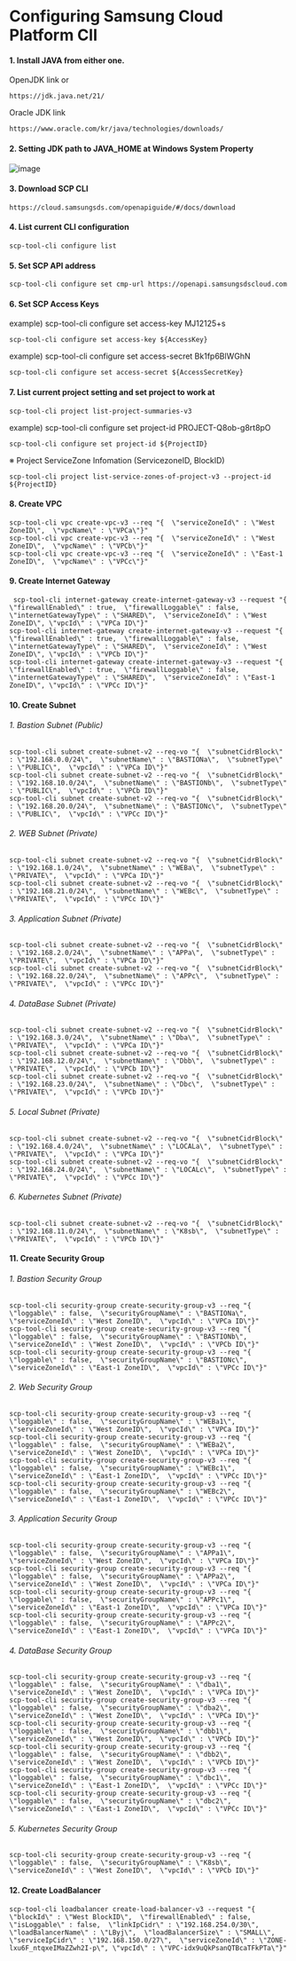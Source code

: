 # Configuring Samsung Cloud Platform ClI 

#### 1. Install JAVA from either one.
OpenJDK link or

    https://jdk.java.net/21/
    
Oracle JDK link

    https://www.oracle.com/kr/java/technologies/downloads/

#### 2. Setting JDK path to JAVA_HOME at Windows System Property

![image](https://github.com/scp-cloudacademy/ce-advanced/assets/147478897/cf4bba6d-cbf7-4b9d-9ff1-0c55967025d8)


#### 3. Download SCP CLI

    https://cloud.samsungsds.com/openapiguide/#/docs/download

#### 4. List current CLI configuration

    scp-tool-cli configure list

#### 5. Set SCP API address

    scp-tool-cli configure set cmp-url https://openapi.samsungsdscloud.com

#### 6. Set SCP Access Keys 
example) scp-tool-cli configure set access-key MJ12125+s

    scp-tool-cli configure set access-key ${AccessKey} 

example) scp-tool-cli configure set access-secret Bk1fp6BlWGhN

    scp-tool-cli configure set access-secret ${AccessSecretKey} 

#### 7. List current project setting and set project to work at

    scp-tool-cli project list-project-summaries-v3

example) scp-tool-cli configure set project-id PROJECT-Q8ob-g8rt8pO

    scp-tool-cli configure set project-id ${ProjectID} 

※ Project ServiceZone Infomation (ServicezoneID, BlockID)

    scp-tool-cli project list-service-zones-of-project-v3 --project-id ${ProjectID}  

#### 8. Create VPC

    scp-tool-cli vpc create-vpc-v3 --req "{  \"serviceZoneId\" : \"West ZoneID\",  \"vpcName\" : \"VPCa\"}" 
    scp-tool-cli vpc create-vpc-v3 --req "{  \"serviceZoneId\" : \"West ZoneID\",  \"vpcName\" : \"VPCb\"}"
    scp-tool-cli vpc create-vpc-v3 --req "{  \"serviceZoneId\" : \"East-1 ZoneID\",  \"vpcName\" : \"VPCc\"}"

#### 9. Create Internet Gateway

     scp-tool-cli internet-gateway create-internet-gateway-v3 --request "{  \"firewallEnabled\" : true,  \"firewallLoggable\" : false,  \"internetGatewayType\" : \"SHARED\",  \"serviceZoneId\" : \"West ZoneID\", \"vpcId\" : \"VPCa ID\"}"
    scp-tool-cli internet-gateway create-internet-gateway-v3 --request "{  \"firewallEnabled\" : true,  \"firewallLoggable\" : false,  \"internetGatewayType\" : \"SHARED\",  \"serviceZoneId\" : \"West ZoneID\", \"vpcId\" : \"VPCb ID\"}"
    scp-tool-cli internet-gateway create-internet-gateway-v3 --request "{  \"firewallEnabled\" : true,  \"firewallLoggable\" : false,  \"internetGatewayType\" : \"SHARED\",  \"serviceZoneId\" : \"East-1 ZoneID\", \"vpcId\" : \"VPCc ID\"}"

#### 10. Create Subnet

###### 1. Bastion Subnet (Public)

    scp-tool-cli subnet create-subnet-v2 --req-vo "{  \"subnetCidrBlock\" : \"192.168.0.0/24\",  \"subnetName\" : \"BASTIONa\",  \"subnetType\" : \"PUBLIC\",  \"vpcId\" : \"VPCa ID\"}"
    scp-tool-cli subnet create-subnet-v2 --req-vo "{  \"subnetCidrBlock\" : \"192.168.10.0/24\",  \"subnetName\" : \"BASTIONb\",  \"subnetType\" : \"PUBLIC\",  \"vpcId\" : \"VPCb ID\"}"
    scp-tool-cli subnet create-subnet-v2 --req-vo "{  \"subnetCidrBlock\" : \"192.168.20.0/24\",  \"subnetName\" : \"BASTIONc\",  \"subnetType\" : \"PUBLIC\",  \"vpcId\" : \"VPCc ID\"}"

###### 2. WEB Subnet (Private)

    scp-tool-cli subnet create-subnet-v2 --req-vo "{  \"subnetCidrBlock\" : \"192.168.1.0/24\",  \"subnetName\" : \"WEBa\",  \"subnetType\" : \"PRIVATE\",  \"vpcId\" : \"VPCa ID\"}"
    scp-tool-cli subnet create-subnet-v2 --req-vo "{  \"subnetCidrBlock\" : \"192.168.21.0/24\",  \"subnetName\" : \"WEBc\",  \"subnetType\" : \"PRIVATE\",  \"vpcId\" : \"VPCc ID\"}"

###### 3. Application Subnet (Private)

    scp-tool-cli subnet create-subnet-v2 --req-vo "{  \"subnetCidrBlock\" : \"192.168.2.0/24\",  \"subnetName\" : \"APPa\",  \"subnetType\" : \"PRIVATE\",  \"vpcId\" : \"VPCa ID\"}"
    scp-tool-cli subnet create-subnet-v2 --req-vo "{  \"subnetCidrBlock\" : \"192.168.22.0/24\",  \"subnetName\" : \"APPc\",  \"subnetType\" : \"PRIVATE\",  \"vpcId\" : \"VPCc ID\"}"

###### 4. DataBase Subnet (Private)

    scp-tool-cli subnet create-subnet-v2 --req-vo "{  \"subnetCidrBlock\" : \"192.168.3.0/24\",  \"subnetName\" : \"Dba\",  \"subnetType\" : \"PRIVATE\",  \"vpcId\" : \"VPCa ID\"}"
    scp-tool-cli subnet create-subnet-v2 --req-vo "{  \"subnetCidrBlock\" : \"192.168.12.0/24\",  \"subnetName\" : \"Dbb\",  \"subnetType\" : \"PRIVATE\",  \"vpcId\" : \"VPCb ID\"}"
    scp-tool-cli subnet create-subnet-v2 --req-vo "{  \"subnetCidrBlock\" : \"192.168.23.0/24\",  \"subnetName\" : \"Dbc\",  \"subnetType\" : \"PRIVATE\",  \"vpcId\" : \"VPCb ID\"}"

###### 5. Local Subnet (Private)

    scp-tool-cli subnet create-subnet-v2 --req-vo "{  \"subnetCidrBlock\" : \"192.168.4.0/24\",  \"subnetName\" : \"LOCALa\",  \"subnetType\" : \"PRIVATE\",  \"vpcId\" : \"VPCa ID\"}"
    scp-tool-cli subnet create-subnet-v2 --req-vo "{  \"subnetCidrBlock\" : \"192.168.24.0/24\",  \"subnetName\" : \"LOCALc\",  \"subnetType\" : \"PRIVATE\",  \"vpcId\" : \"VPCc ID\"}"

###### 6. Kubernetes Subnet (Private)

    scp-tool-cli subnet create-subnet-v2 --req-vo "{  \"subnetCidrBlock\" : \"192.168.11.0/24\",  \"subnetName\" : \"K8sb\",  \"subnetType\" : \"PRIVATE\",  \"vpcId\" : \"VPCb ID\"}"

#### 11. Create Security Group

###### 1. Bastion Security Group

    scp-tool-cli security-group create-security-group-v3 --req "{  \"loggable\" : false,  \"securityGroupName\" : \"BASTIONa\",  \"serviceZoneId\" : \"West ZoneID\",  \"vpcId\" : \"VPCa ID\"}"
    scp-tool-cli security-group create-security-group-v3 --req "{  \"loggable\" : false,  \"securityGroupName\" : \"BASTIONb\",  \"serviceZoneId\" : \"West ZoneID\",  \"vpcId\" : \"VPCb ID\"}"
    scp-tool-cli security-group create-security-group-v3 --req "{  \"loggable\" : false,  \"securityGroupName\" : \"BASTIONc\",  \"serviceZoneId\" : \"East-1 ZoneID\",  \"vpcId\" : \"VPCc ID\"}"

###### 2. Web Security Group

    scp-tool-cli security-group create-security-group-v3 --req "{  \"loggable\" : false,  \"securityGroupName\" : \"WEBa1\",  \"serviceZoneId\" : \"West ZoneID\",  \"vpcId\" : \"VPCa ID\"}"
    scp-tool-cli security-group create-security-group-v3 --req "{  \"loggable\" : false,  \"securityGroupName\" : \"WEBa2\",  \"serviceZoneId\" : \"West ZoneID\",  \"vpcId\" : \"VPCa ID\"}"
    scp-tool-cli security-group create-security-group-v3 --req "{  \"loggable\" : false,  \"securityGroupName\" : \"WEBc1\",  \"serviceZoneId\" : \"East-1 ZoneID\",  \"vpcId\" : \"VPCc ID\"}"
    scp-tool-cli security-group create-security-group-v3 --req "{  \"loggable\" : false,  \"securityGroupName\" : \"WEBc2\",  \"serviceZoneId\" : \"East-1 ZoneID\",  \"vpcId\" : \"VPCc ID\"}"

###### 3. Application Security Group

    scp-tool-cli security-group create-security-group-v3 --req "{  \"loggable\" : false,  \"securityGroupName\" : \"APPa1\",  \"serviceZoneId\" : \"West ZoneID\",  \"vpcId\" : \"VPCa ID\"}"
    scp-tool-cli security-group create-security-group-v3 --req "{  \"loggable\" : false,  \"securityGroupName\" : \"APPa2\",  \"serviceZoneId\" : \"West ZoneID\",  \"vpcId\" : \"VPCa ID\"}"
    scp-tool-cli security-group create-security-group-v3 --req "{  \"loggable\" : false,  \"securityGroupName\" : \"APPc1\",  \"serviceZoneId\" : \"East-1 ZoneID\",  \"vpcId\" : \"VPCa ID\"}"
    scp-tool-cli security-group create-security-group-v3 --req "{  \"loggable\" : false,  \"securityGroupName\" : \"APPc2\",  \"serviceZoneId\" : \"East-1 ZoneID\",  \"vpcId\" : \"VPCa ID\"}"

###### 4. DataBase Security Group

    scp-tool-cli security-group create-security-group-v3 --req "{  \"loggable\" : false,  \"securityGroupName\" : \"dba1\",  \"serviceZoneId\" : \"West ZoneID\",  \"vpcId\" : \"VPCa ID\"}"
    scp-tool-cli security-group create-security-group-v3 --req "{  \"loggable\" : false,  \"securityGroupName\" : \"dba2\",  \"serviceZoneId\" : \"West ZoneID\",  \"vpcId\" : \"VPCa ID\"}"
    scp-tool-cli security-group create-security-group-v3 --req "{  \"loggable\" : false,  \"securityGroupName\" : \"dbb1\",  \"serviceZoneId\" : \"West ZoneID\",  \"vpcId\" : \"VPCb ID\"}"
    scp-tool-cli security-group create-security-group-v3 --req "{  \"loggable\" : false,  \"securityGroupName\" : \"dbb2\",  \"serviceZoneId\" : \"West ZoneID\",  \"vpcId\" : \"VPCb ID\"}"
    scp-tool-cli security-group create-security-group-v3 --req "{  \"loggable\" : false,  \"securityGroupName\" : \"dbc1\",  \"serviceZoneId\" : \"East-1 ZoneID\",  \"vpcId\" : \"VPCc ID\"}"
    scp-tool-cli security-group create-security-group-v3 --req "{  \"loggable\" : false,  \"securityGroupName\" : \"dbc2\",  \"serviceZoneId\" : \"East-1 ZoneID\",  \"vpcId\" : \"VPCc ID\"}"    

###### 5. Kubernetes Security Group

    scp-tool-cli security-group create-security-group-v3 --req "{  \"loggable\" : false,  \"securityGroupName\" : \"K8sb\",  \"serviceZoneId\" : \"West ZoneID\",  \"vpcId\" : \"VPCb ID\"}"

#### 12. Create LoadBalancer

    scp-tool-cli loadbalancer create-load-balancer-v3 --request "{  \"blockId\" : \"West BlockID\",  \"firewallEnabled\" : false,  \"isLoggable\" : false,  \"linkIpCidr\" : \"192.168.254.0/30\",  \"loadBalancerName\" : \"LByj\",  \"loadBalancerSize\" : \"SMALL\",  \"serviceIpCidr\" : \"192.168.150.0/27\",  \"serviceZoneId\" : \"ZONE-lxu6F_ntqxeIMaZZwh2I-p\", \"vpcId\" : \"VPC-idx9uQkPsanQTBcaTFkPTa\"}"
